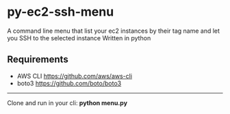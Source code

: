 # py-ec2-ssh-menu
A command line menu that list your ec2 instances by their tag name and let you SSH to the selected instance
Written in python

## Requirements 
- AWS CLI <https://github.com/aws/aws-cli>
- boto3 <https://github.com/boto/boto3>

-------------

Clone and run in your cli: **python menu.py**
